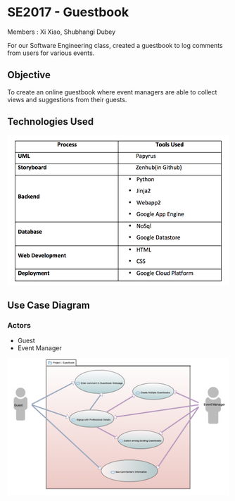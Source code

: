 # SE2017 - Guestbook

Members : Xi Xiao, Shubhangi Dubey

For our Software Engineering class, created a guestbook to log comments from users for various events.

## Objective 
 To create an online guestbook where event managers are able to collect views and suggestions from their guests.
 
 ## Technologies Used
 
 ![Tech Table Image](https://github.com/sd208/SE_2017_Guestbook/blob/master/Project%20Documents/Technologies%20table.png)
 
 ## Use Case Diagram
 
 ### Actors
  - Guest
  - Event Manager
  
![Use Case Diagram](https://github.com/sd208/SE_2017_Guestbook/blob/master/Project%20Documents/Use%20Case%20Diagram.png)
